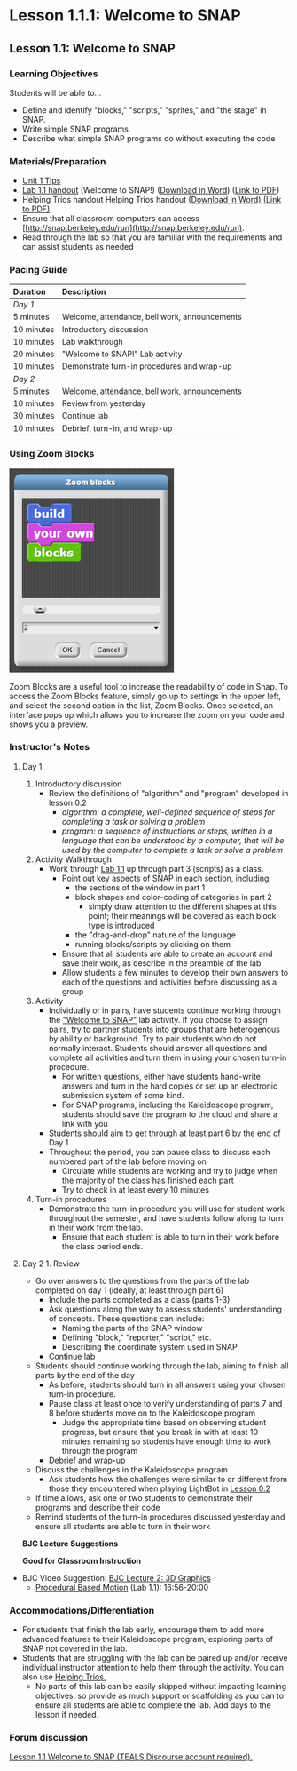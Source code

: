 # Lesson 1.1.1: Welcome to SNAP

## Lesson 1.1: Welcome to SNAP

### Learning Objectives

Students will be able to...

* Define and identify "blocks," "scripts," "sprites," and "the stage" in SNAP.
* Write simple SNAP programs
* Describe what simple SNAP programs do without executing the code

### Materials/Preparation

* [Unit 1 Tips](https://github.com/TEALSK12/introduction-to-computer-science/tree/e74366cab9b53b9a60f516957c4d42d3455d0a92/unit_1_tips.md)
* [Lab 1.1 handout](lab_11.md) \(Welcome to SNAP!\) \([Download in Word](https://github.com/TEALSK12/introduction-to-computer-science/raw/master/Unit%201%20Word/Lab%201.1%20Welcome%20To%20SNAP.docx)\) \([Link to PDF](https://github.com/TEALSK12/introduction-to-computer-science/raw/master/Unit%201%20PDF/Lab%201.1%20Welcome%20To%20SNAP.pdf)\)
* Helping Trios handout Helping Trios handout [\(Download in Word\)](https://github.com/TEALSK12/introduction-to-computer-science/raw/master/Unit%201%20Word/Helping%20Trios.docx) [\(Link to PDF\)](https://github.com/TEALSK12/introduction-to-computer-science/raw/master/Unit%201%20PDF/Helping%20Trios.pdf)
* Ensure that all classroom computers can access [http://snap.berkeley.edu/run](http://snap.berkeley.edu/run).
* Read through the lab so that you are familiar with the requirements and can assist students as needed

### Pacing Guide

| Duration | Description |
| :--- | :--- |
| _Day 1_ |  |
| 5 minutes | Welcome, attendance, bell work, announcements |
| 10 minutes | Introductory discussion |
| 10 minutes | Lab walkthrough |
| 20 minutes | "Welcome to SNAP!" Lab activity |
| 10 minutes | Demonstrate turn-in procedures and wrap-up |
| _Day 2_ |  |
| 5 minutes | Welcome, attendance, bell work, announcements |
| 10 minutes | Review from yesterday |
| 30 minutes | Continue lab |
| 10 minutes | Debrief, turn-in, and wrap-up |

### Using Zoom Blocks

![Zoom Blocks](../../.gitbook/assets/zoomblocks.PNG)

Zoom Blocks are a useful tool to increase the readability of code in Snap. To access the Zoom Blocks feature, simply go up to settings in the upper left, and select the second option in the list, Zoom Blocks. Once selected, an interface pops up which allows you to increase the zoom on your code and shows you a preview.

### Instructor's Notes

1. Day 1
   1. Introductory discussion
      * Review the definitions of "algorithm" and "program" developed in lesson 0.2
        * _algorithm: a complete, well-defined sequence of steps for completing a task or solving a problem_
        * _program: a sequence of instructions or steps, written in a language that can be understood by a computer, that will be used by the computer to complete a task or solve a problem_
   2. Activity Walkthrough
      * Work through [Lab 1.1](lab_11.md) up through part 3 \(scripts\) as a class.
        * Point out key aspects of SNAP in each section, including:
          * the sections of the window in part 1
          * block shapes and color-coding of categories in part 2
            * simply draw attention to the different shapes at this point; their meanings will be covered as each block type is introduced
          * the "drag-and-drop" nature of the language
          * running blocks/scripts by clicking on them
        * Ensure that all students are able to create an account and save their work, as describe in the preamble of the lab
        * Allow students a few minutes to develop their own answers to each of the questions and activities before discussing as a group
   3. Activity
      * Individually or in pairs, have students continue working through the ["Welcome to SNAP"](lab_11.md) lab activity.  If you choose to assign pairs, try to partner students into groups that are heterogenous by ability or background. Try to pair students who do not normally interact. Students should answer all questions and complete all activities and turn them in using your chosen turn-in procedure.
        * For written questions, either have students hand-write answers and turn in the hard copies or set up an electronic submission system of some kind.
        * For SNAP programs, including the Kaleidoscope program, students should save the program to the cloud and share a link with you
      * Students should aim to get through at least part 6 by the end of Day 1
      * Throughout the period, you can pause class to discuss each numbered part of the lab before moving on
        * Circulate while students are working and try to judge when the majority of the class has finished each part
        * Try to check in at least every 10 minutes
   4. Turn-in procedures
      * Demonstrate the turn-in procedure you will use for student work throughout the semester, and have students follow along to turn in their work from the lab.
        * Ensure that each student is able to turn in their work before the class period ends.
2. Day 2 1. Review

   * Go over answers to the questions from the parts of the lab completed on day 1 \(ideally, at least through part 6\)
     * Include the parts completed as a class \(parts 1-3\)
     * Ask questions along the way to assess students' understanding of concepts.  These questions can include:
       * Naming the parts of the SNAP window
       * Defining "block," "reporter," "script," etc.
       * Describing the coordinate system used in SNAP
     * Continue lab
   * Students should continue working through the lab, aiming to finish all parts by the end of the day
     * As before, students should turn in all answers using your chosen turn-in procedure.
     * Pause class at least once to verify understanding of parts 7 and 8 before students move on to the Kaleidoscope program
       * Judge the appropriate time based on observing student progress, but ensure that you break in with at least 10 minutes remaining so students have enough time to work through the program
     * Debrief and wrap-up
   * Discuss the challenges in the Kaleidoscope program
     * Ask students how the challenges were similar to or different from those they encountered when playing LightBot in [Lesson 0.2](../../unit_0/lesson_02.md)
   * If time allows, ask one or two students to demonstrate their programs and describe their code
   * Remind students of the turn-in procedures discussed yesterday and ensure all students are able to turn in their work

   **BJC Lecture Suggestions**

   **Good for Classroom Instruction**

* BJC Video Suggestion: [BJC Lecture 2: 3D Graphics](http://www.youtube.com/watch?v=q2UMQaoW30U&t=16m50s)
  * [Procedural Based Motion](http://www.youtube.com/watch?v=q2UMQaoW30U&t=16m50s%20) \(Lab 1.1\): 16:56-20:00

### Accommodations/Differentiation

* For students that finish the lab early, encourage them to add more advanced features to their Kaleidoscope program, exploring parts of SNAP not covered in the lab.
* Students that are struggling with the lab can be paired up and/or receive individual instructor attention to help them through the activity.  You can also use [Helping Trios.](https://github.com/TEALSK12/introduction-to-computer-science/raw/master/Unit%201%20PDF/Helping%20Trios.pdf) 
  * No parts of this lab can be easily skipped without impacting learning objectives, so provide as much support or scaffolding as you can to ensure all students are able to complete the lab.  Add days to the lesson if needed.

### Forum discussion

 [Lesson 1.1 Welcome to SNAP \(TEALS Discourse account required\).](http://forums.tealsk12.org/c/unit-1-snap-basics/lesson-1-1-welcome-to-snap)

